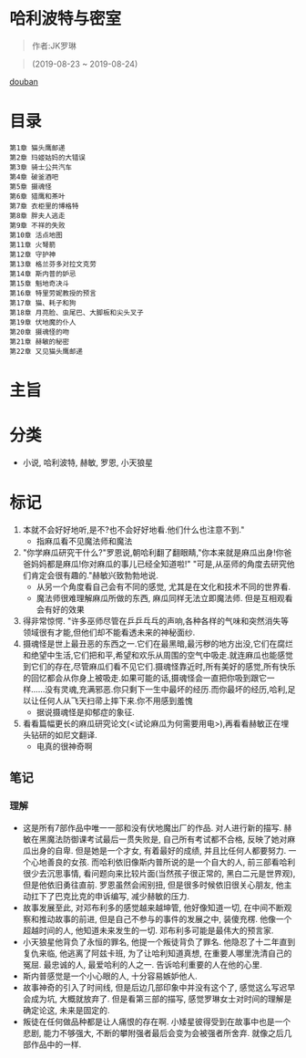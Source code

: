 # 哈利波特与密室

> 作者:JK罗琳

> (2019-08-23 ~ 2019-08-24)

[douban](https://book.douban.com/subject/1071241/)

# 目录
```
第1章 猫头鹰邮递
第2章 玛姬姑妈的大错误
第3章 骑士公共汽车
第4章 破釜酒吧
第5章 摄魂怪
第6章 猎鹰和茶叶
第7章 衣柜里的博格特
第8章 胖夫人逃走
第9章 不祥的失败
第10章 活点地图
第11章 火弩箭
第12章 守护神
第13章 格兰芬多对拉文克劳
第14章 斯内普的妒忌
第15章 魁地奇决斗
第16章 特里劳妮教授的预言
第17章 猫、耗子和狗
第18章 月亮脸、虫尾巴、大脚板和尖头叉子
第19章 伏地魔的仆人
第20章 摄魂怪的吻
第21章 赫敏的秘密
第22章 又见猫头鹰邮递
```

# 主旨

# 分类
* 小说, 哈利波特, 赫敏, 罗恩, 小天狼星


# 标记
1. 本就不会好好地听,是不?也不会好好地看.他们什么也注意不到."
    * 指麻瓜看不见魔法师和魔法
2. "你学麻瓜研究干什么?"罗恩说,朝哈利翻了翻眼睛,"你本来就是麻瓜出身!你爸爸妈妈都是麻瓜!你对麻瓜的事儿已经全知道啦!" "可是,从巫师的角度去研究他们肯定会很有趣的."赫敏兴致勃勃地说.
    * 从另一个角度看自己会有不同的感觉, 尤其是在文化和技术不同的世界看.
    * 魔法师很难理解麻瓜所做的东西, 麻瓜同样无法立即魔法师. 但是互相观看会有好的效果
3. 得非常惊愕. "许多巫师尽管在乒乒乓乓的声响,各种各样的气味和突然消失等领域很有才能,但他们却不能看透未来的神秘面纱.
4. 摄魂怪是世上最丑恶的东西之一.它们在最黑暗,最污秽的地方出没,它们在腐烂和绝望中生活,它们把和平,希望和欢乐从周围的空气中吸走.就连麻瓜也能感觉到它们的存在,尽管麻瓜们看不见它们.摄魂怪靠近时,所有美好的感觉,所有快乐的回忆都会从你身上被吸走.如果可能的话,摄魂怪会一直把你吸到跟它一样……没有灵魂,充满邪恶.你只剩下一生中最坏的经历.而你最坏的经历,哈利,足以让任何人从飞天扫帚上摔下来.你不用感到羞愧
    * 据说摄魂怪是抑郁症的象征.
5. 看看篇幅更长的麻瓜研究论文(<试论麻瓜为何需要用电>),再看看赫敏正在埋头钻研的如尼文翻译.
    * 电真的很神奇啊

## 笔记


### 理解
* 这是所有7部作品中唯一一部和没有伏地魔出厂的作品. 对人进行新的描写. 赫敏在黑魔法防御课考试最后一贯失败是, 自己所有考试都不合格, 反映了她对麻瓜出身的自卑. 但是她是一个才女, 有着最好的成绩, 并且比任何人都要努力. 一个心地善良的女孩. 而哈利依旧像斯内普所说的是一个自大的人, 前三部看哈利很少去沉思事情, 看问题向来比较片面(当然孩子很正常的, 黑白二元是世界观), 但是他依旧勇往直前. 罗恩虽然会闹别扭, 但是很多时候依旧很关心朋友, 他主动扛下了巴克比克的申诉编写, 减少赫敏的压力. 
* 故事发展至此, 对邓布利多的感觉越来越坤管, 他好像知道一切, 在中间不断观察和推动故事的前进, 但是自己不参与的事件的发展之中, 装傻充楞. 他像一个超越时间的人, 他知道未来发生的一切. 邓布利多可能是最伟大的预言家.
* 小天狼星他背负了永恒的罪名, 他提一个叛徒背负了罪名. 他隐忍了十二年直到复仇来临, 他逃离了阿兹卡班, 为了让哈利知道真想, 在重要人哪里洗清自己的冤屈. 最忠诚的人, 最爱哈利的人之一. 告诉哈利重要的人在他的心里.
* 斯内普感觉是一个小心眼的人, 十分容易嫉妒他人. 
* 故事神奇的引入了时间线, 但是后边几部印象中并没有这个了, 感觉这么写迟早会成为坑, 大概就放弃了. 但是看第三部的描写, 感觉罗琳女士对时间的理解是确定论这, 未来是固定的. 
* 叛徒在任何做品种都是让人痛恨的存在啊. 小矮星彼得受到在故事中也是一个悲剧, 能力不够强大, 不断的攀附强者最后会变为会被强者所舍弃. 就像之后几部作品中的一样.
